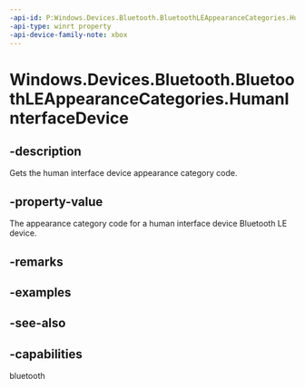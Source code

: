 ```yaml
---
-api-id: P:Windows.Devices.Bluetooth.BluetoothLEAppearanceCategories.HumanInterfaceDevice
-api-type: winrt property
-api-device-family-note: xbox
---
```


<!-- Property syntax
public ushort HumanInterfaceDevice { get; }
-->

# Windows.Devices.Bluetooth.BluetoothLEAppearanceCategories.HumanInterfaceDevice

## -description
Gets the human interface device appearance category code.

## -property-value
The appearance category code for a human interface device Bluetooth LE device.

## -remarks

## -examples

## -see-also

## -capabilities
bluetooth
